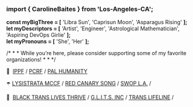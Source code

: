 ### import { CarolineBaites } from 'Los-Angeles-CA';

<b>const myBigThree = [</b> 'Libra Sun', 'Caprisun Moon', 'Asparagus Rising' <b>];</br>
let myDescriptors = [</b> 'Artist', 'Engineer', 'Astrological Mathematician', 'Aspiring DevOps Girlie' <b>];</br>
let myPronouns = [</b> 'She', 'Her' <b>];</b>

/* * * While you’re here, please consider supporting some of my favorite organizations! * * */

🍉 &nbsp;<a href="https://secure.ippf.org/a/donate-monthly" target="_blank" rel="noopener noreferrer">IPPF</a> /
<a href="https://pcrf1.app.neoncrm.com/forms/general" target="_blank" rel="noopener noreferrer">PCRF</a> /
<a href="https://www.gofundme.com/f/pal-humanity-initiative" target="_blank" rel="noopener noreferrer">PAL HUMANITY</a>

☂️ <a href="https://www.lysistratamccf.org/emergencyfund" target="_blank" rel="noopener noreferrer">LYSISTRATA MCCF</a> /
<a href="https://www.redcanarysong.net" target="_blank" rel="noopener noreferrer">RED CANARY SONG</a> /
<a href="https://swoplosangeles.org/donate-now" target="_blank" rel="noopener noreferrer">SWOP L.A.</a> /

🤝 &nbsp;<a href="https://www.grapevine.org/giving-circle/PdWhoa/Black-Trans-Lives-Thrive" target="_blank" rel="noopener noreferrer">BLACK TRANS LIVES THRIVE</a> /
<a href="https://www.glitsinc.org/donate" target="_blank" rel="noopener noreferrer">G.L.I.T.S. INC</a> /
<a href="https://www.giveoutday.org/organization/Translifeline" target="_blank" rel="noopener noreferrer">TRANS LIFELINE</a> /

<!--
**H-b8/H-b8** is a ✨ _special_ ✨ repository because its `README.md` (this file) appears on your GitHub profile.

Here are some ideas to get you started:

- 🔭 I’m currently working on ...
- 🌱 I’m currently learning ...
- 👯 I’m looking to collaborate on ...
- 🤔 I’m looking for help with ...
- 💬 Ask me about ...
- 📫 How to reach me: ...
- 😄 Pronouns: ...
- ⚡ Fun fact: ...

let currentEndeavors = {</b></br>
&nbsp;&nbsp;&nbsp;&nbsp; leadFullStackDev: '<a href="https://chaninicholas.com/chani-app/" target="_blank">CHANI</a>',</br>
&nbsp;&nbsp;&nbsp;&nbsp; fullStackDev: '<a href="https://bodyofworkers.com/" target="_blank">Body of Workers</a>',</br>
&nbsp;&nbsp;&nbsp;&nbsp; frontendDev: '<a href="https://lips.social/" target="_blank">Lips Social</a>',</br>
<b>};</b>
-->
